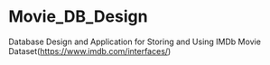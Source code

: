 # Movie_DB_Design
Database Design and Application for Storing and Using IMDb Movie Dataset(https://www.imdb.com/interfaces/)
